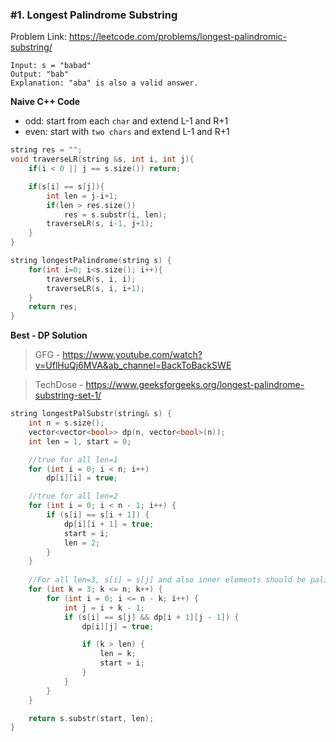 ### #1. Longest Palindrome Substring

Problem Link: https://leetcode.com/problems/longest-palindromic-substring/

```
Input: s = "babad"
Output: "bab"
Explanation: "aba" is also a valid answer.
```

**Naive C++ Code**
- odd: start from each `char` and extend L-1 and R+1
- even: start with `two chars` and extend L-1 and R+1

```cpp
string res = "";
void traverseLR(string &s, int i, int j){
    if(i < 0 || j == s.size()) return;

    if(s[i] == s[j]){
        int len = j-i+1;
        if(len > res.size())
            res = s.substr(i, len);
        traverseLR(s, i-1, j+1);
    }
}

string longestPalindrome(string s) {
    for(int i=0; i<s.size(); i++){
        traverseLR(s, i, i);
        traverseLR(s, i, i+1);
    }
    return res;
}
```

**Best - DP Solution**
> GFG - https://www.youtube.com/watch?v=UflHuQj6MVA&ab_channel=BackToBackSWE

> TechDose - https://www.geeksforgeeks.org/longest-palindrome-substring-set-1/

```cpp
string longestPalSubstr(string& s) {
    int n = s.size();
    vector<vector<bool>> dp(n, vector<bool>(n));
    int len = 1, start = 0;

    //true for all len=1
    for (int i = 0; i < n; i++)
        dp[i][i] = true;

    //true for all len=2
    for (int i = 0; i < n - 1; i++) {
        if (s[i] == s[i + 1]) {
            dp[i][i + 1] = true;
            start = i;
            len = 2;
        }
    }
    
    //For all len=3, s[i] = s[j] and also inner elements should be palindrome.
    for (int k = 3; k <= n; k++) {
        for (int i = 0; i <= n - k; i++) {
            int j = i + k - 1;
            if (s[i] == s[j] && dp[i + 1][j - 1]) {
                dp[i][j] = true;

                if (k > len) {
                    len = k;
                    start = i;
                }
            }
        }
    }

    return s.substr(start, len);
}
```

